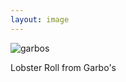 ```yaml
---
layout: image
---
```

<img src="http://i.rodmachen.com/garbos-3.jpg" alt="garbos">
<p>Lobster Roll from Garbo's</p>